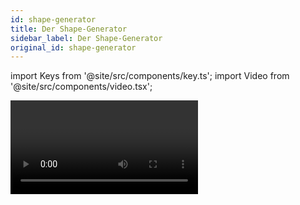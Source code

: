 ```yaml
---
id: shape-generator
title: Der Shape-Generator
sidebar_label: Der Shape-Generator
original_id: shape-generator
---
```


import Keys from '@site/src/components/key.ts';
import Video from '@site/src/components/video.tsx';

<Video videoId="oTo6FxHD02o" title="Using Shape Generator" />

Ein Shape ist eine automatische Folge von Werten, die verschiedene
Attribute eines Gerätes modulieren kann. Ein Kreis-Shape (circle) etwa,
angewendet auf Pan und Tilt, sorgt für eine Kreisbewegung des Gerätes.
Dabei lässt sich das Zentrum des Kreises, die Größe sowie die
Geschwindigkeit der Bewegung beeinflussen.

Shapes sind besonders eindrucksvoll, wenn die auf mehrere Geräte
angewandt werden. Dabei kann ein Shape auf mehreren Geräte gleichzeitig
oder aber mit einem Versatz laufen, womit man rasch z.B. Welleneffekte
erstellen kann.

Außer Positions-Shapes gibt es eine große Anzahl weiterer Shapes. Diese
sind jeweils pro Attribut definiert, etwa für Farbe, Dimmer, Fokus usw.

Außerdem gibt es die Funktion <strong>Mask FX</strong>, mittels derer sich laufende
Shapes stoppen lassen. Läuft etwa auf einigen Geräten ein Kreis-Shape,
und wird dann ein Cue aufgerufen, in dem auf ein paar der Geräte ein
'Position Mask-Shape' abgespeichert ist, so beenden diese Geräte ihre
Kreisbewegung. Das ist hilfreich etwa beim Verändern von Cues während
des Showablaufs. Details dazu siehe [Mask FX](shape-generator.md#masking-shapes-using-mask-fx).

![Capture Visualiser with a shape running across fixtures](/docs/images/Capture-Visualiser-with-a-shape-running-across-fixtures.png)

Einen Shape erstellen
---------------------

Wird ein Shape ausgewählt, so wird dieser auf die zuvor angewählten
Geräte angewendet.

1. [Wählen Sie die Geräte](../controlling-fixtures/using-the-select-buttons-and-wheels.md#dimmer-und-geräte-zum-steuern-auswählen), auf die der Shape angewendet werden soll.

2. Im Hauptmenü drücken Sie <Keys.SoftKey>Shape and Effects</Keys.SoftKey>, dann \[Shape
Generator\].

3. Klicken Sie <Keys.SoftKey>Create</Keys.SoftKey>, um einen neuen Shape zu starten.
![Shape Generator selecting a category of new shape](/docs/images/Shape-Generator-selecting-a-category-of-new-shape.png)

4. Betätigen Sie eine <Keys.SoftKey>Menütaste</Keys.SoftKey>, um den Shape nach Attribut
auszuwählen, oder drücken Sie <Keys.SoftKey>All Shapes</Keys.SoftKey> für eine Gesamtliste.

5. Klicken Sie im <strong>Shapes-Fenster</strong> auf den gewünschten Shape, oder
benutzen Sie eine <Keys.SoftKey>Menütaste</Keys.SoftKey> zur Auswahl. Ebenso kann man mit
der Tastatur einen Suchbegriff für einen bestimmten Shape eingeben, um
die Suche einzugrenzen.

6. Der Shape wird auf die ausgewählten Geräte angewendet.

---

-   Wird das <strong>Shapes-Fenster</strong> geöffnet, so bleibt es ständig offen, und
    man muss nicht immer wieder <Keys.SoftKey>Shape Generator</Keys.SoftKey> drücken, um einen
    Shape abzurufen. Dieses Fenster zeigt nur Shapes, die auf die
    gewählten Geräte anwendbar sind. Wird ein Attribut ausgewählt, so
    wird die Liste der verfügbaren Shapes weiter verkürzt auf Shapes,
    die für dieses Attribut verfügbar sind. Zur Anzeige aller Shapes
    wählen Sie das Attribut ‚Dimmer' aus.
    \
![Shapes Workspace Window](/docs/images/Shapes-Workspace-Window.png)

-   Der Ausgangswert für einen Shape ist die jeweilige momentane
    Einstellung des Gerätes; *so wird z.B. ein Kreis-Shape um die
    momentane Pan/Tilt-Position zentriert*.

-   Zum Ändern des Basiswerts eines Shapes (etwa das Zentrum eines
    Kreises) ändern Sie wie gewohnt die entsprechenden Attribute mit den
    Rädern. Ggf. stellt man dazu die Größe des Shapes auf null (siehe
    [nächster Abschnitt](#ändern-von-größe-und-geschwindigkeit)), um den Basiswert genau einstellen zu können.

-   Zum gleichzeitigen Abruf mehrerer Shapes wiederholen Sie einfach die
    o.g. Prozedur. Ebenso lassen sich auch mehrere Shapes auf das
    gleiche Gerät anwenden, womit weitere interessante Effekte erzielt
    werden können.

-   Zur Anzeige der momentan laufenden Shapes drücken Sie \[Shapes and
    Effects\], dann <Keys.SoftKey>Shape Generator</Keys.SoftKey> und dann <Keys.SoftKey>Edit</Keys.SoftKey>.

-   Wird der gleiche Shape auf zwei verschiedene Gruppen von Geräten
    angewendet, so erscheint er doppelt in der Liste. Damit lassen sich
    die beiden Gruppen getrennt voneinander beeinflussen, etwa für
    unterschiedliche Richtungen, Geschwindigkeiten etc. ([s.u.](#ändern-von-größe-und-geschwindigkeit))

-   Hat das ausgewählte Gerät Teilgeräte (Zellen, Subfixtures), so kann
    man wählen, ob der Shape auf dem Hauptgerät laufen soll und alle
    einzelnen Zellen synchron laufen, oder ob die Zellen einzeln
    angesteuert werden. Es gibt folgende Optionen:
    -   <Keys.SoftKey>Run on Super Fixtures</Keys.SoftKey> - Zellen werden ignoriert, die Geräte werden im
    Ganzen angesteuert
    -   <Keys.SoftKey>Run on Sub Fixtures (Linear)</Keys.SoftKey> - die Zellen werden gemäß ihrer internen
    Nummerierung angesteuert
    -   &nbsp;<Keys.SoftKey>Run on Sub Fixtures (Group)</Keys.SoftKey> - die Zellen werden gemäß ihrer Anordnung
    (Layout-Editor für die jeweilige Gruppe) angesteuert.

-   Jeder Shape ist für ein spezifisches Attribut konzipiert. Verfügt
    ein Gerät nicht über dieses Attribut, so führt auch der Shape zu
    keinem sichtbaren Effekt.

-   Jeder Shape hat eine Standardgröße und -geschwindigkeit *(wird in
    der Shape-Datei definiert)*.

> Wird ein 'Rainbow'-Farbshape verwendet, so müssen die Farb-Grundwerte (CMY oder RGB) auf <strong>50%</strong> gestellt werden, um sämtliche Farbkombinationen zu erzielen..

Ändern von Größe und Geschwindigkeit
------------------------------------

Nachdem ein Shape gestartet ist, lassen sich schnell und einfach Größe
und Geschwindigkeit ändern. Wenn im Display oberhalb der Encoder 'Spread'
und 'Offset' steht, so drücken Sie Taste E \[Adjust Speed, Size and
Spread\].

![Shape Wheel Attribute Controls for Speed, Size & Spread](/docs/images/Shape-Wheel-Attribute-Controls-for-Speed-Size-Spread.png)

-   Der linke Encoder steuert die Geschwindigkeit des Shapes.

-   Der mittlere Encoder steuert die Größe des Shapes. *(Pearl Expert: rechter Encoder)*

-   Größe und Geschwindigkeit werden im Display angezeigt.

---

Weitere Dinge über Größe und Geschwindigkeit:

-   Laufen mehrere Shapes, so sind die Encoder dem zuletzt geladenen
    zugeordnet. Die Parameter jedes einzelnen laufenden Shapes lassen
    sich mit der 'Edit Shape'-Funktion einstellen, siehe
    [Ändern von Shapes mit Include](editing-shapes-and-effects.md#ändern-von-shapes-mit-include).

-   Die Minimalgröße ist Null. Dies lässt den Shape *"verschwinden"*, und
    das Gerät kehrt zu den vorherigen Einstellungen zurück. Dennoch ist
    der Shape noch aktiv.

-   Sobald ein Shape in einem Cue gespeichert ist, können Größe und/oder
    Geschwindigkeit entweder mit dem Fader des Cues gesteuert werden,
    oder man legt entsprechende [Masterfader](../running-the-show/playback-controls.md#speed--und-size-master) an und verwendet diese (Rate-Master, BPM-Master, Size-Master).

Ändern der Verteilung eines Shapes (mehrere Geräte)
---------------------------------------------------

Shapes wirken interessanter (und eindrucksvoller), wenn sie auf mehrere
Geräte angewendet werden. Titan erlaubt es, den Spread (Verteilung)
eines Shapes zwischen mehreren Geräten einzustellen. Ebenso lässt sich
die Phasenlage (Versatz) einstellen: ein anderer Ansatz für die gleiche
Eigenschaft.

Die Reihenfolge, in der der Shape auf den ausgewählten Geräten abläuft,
hängt von der Reihenfolge ab, in der die Geräte beim Abruf des Shapes
ausgewählt wurden. Mittels <Keys.SoftKey>Fixture Order</Keys.SoftKey> lässt sich die
Geräte-Reihenfolge innerhalb des Shape-Menüs ändern.

1. Wenn der rechte Encoder nicht gerade den Spread steuert, drücken Sie
auf <Keys.SoftKey>Adjust Speed, Size and Spread</Keys.SoftKey>

2. Steuern Sie den <strong>Spread</strong> (die Verteilung) mit dem rechten Encoder, 
oder betätigen Sie <Keys.SoftKey>Adjust Spread, Phase and Offset</Keys.SoftKey> und benutzen das 
mittlere Rad, um den Geräteversatz (Phase) einzustellen *(rechtes Rad 
beim Pearl Expert)*.

Spread = <strong>12</strong> *(Phase = 30 degrees)*:

![Capture Visualiser with a shape running across fixtures with spread of 12](/docs/images/Capture-Visualiser-with-a-shape-running-across-fixtures-with-spread-of-12.png)

---

Spread = <strong>6</strong> *(Phase = 60 degrees)*:

![Capture Visualiser with a shape running across fixtures with spread of 6](/docs/images/Capture-Visualiser-with-a-shape-running-across-fixtures-with-spread-of-6.png)

---

Spread = <strong>2</strong> *(Phase = 180 degrees)*:

![Capture Visualiser with a shape running across fixtures with spread of 2](/docs/images/Capture-Visualiser-with-a-shape-running-across-fixtures-with-spread-of-2.png)

Im Display wird die <strong>Phase</strong> in ° (Grad) angezeigt. So sorgt etwa
Phase=180° für eine Wiederholung jedes zweiten Gerätes, 90° jedes
vierten Gerätes, 60° jedes sechsten Gerätes usw.

&nbsp;<strong>Offset</strong> ist der Startwert des Shapes im Vergleich zu anderen gleichzeitig
laufenden Shapes. *Wenn beispielsweise gleichzeitig ein Shape auf Cyan
und einer auf Magenta läuft, um einen Farbmix zu erzielen, so möchte man
vielleicht mit Cyan auf 100% und Magenta auf 0 beginnen, um den gesamten
Farbbereich abzudecken. Dazu stellt man einen der beiden Shapes auf
einen ‚Phase Offset' von 180°.* Ohne diese Einstellung würden beide
Shapes gleichzeitig 0 bzw. 100% erreichen.

>   Nach dem Ändern von Offset oder Phase empfiehlt es sich, den Shape 
	<strong>neu zu starten</strong>, damit alle Shapes neu synchronisiert werden. Dazu gibt 
	es im Menü 'Edit Shape' die Menütaste <Keys.SoftKey>Restart Shapes</Keys.SoftKey>.

Shape-Richtung
--------------

Die Menüfunktion <Keys.SoftKey>Direction</Keys.SoftKey> erlaubt es, die Richtung des Shapes
zu ändern; hat man ein [2D-Layout](../controlling-fixtures/fixture-groups.md#gerätereihenfolge-und--anordnung-in-den-gruppen) erstellt, so kann man abhängig vom
Shape eine gezielte Bewegung erreichen.

Mit der Taste <Keys.HardKey>Menu Latch</Keys.HardKey> lässt sich das "Shape Direction"-Menü
einrasten, so dass man schnell die verschiedenen Einstellungen
durchprobieren kann.

Beat und Cycles (Durchläufe)
----------------------------

Die Option <Keys.SoftKey>Adjust Beat and Cycles</Keys.SoftKey> steuert, wie das generelle Tempo
des Programmers das Tempo des Shapes beeinflusst und wie oft dieser
läuft.

### Beats

Vorgabewert ist <Keys.SoftKey>Beats=1</Keys.SoftKey>: jeder Beat entspricht einem kompletten
Durchlauf des Shapes, wie in früheren Software-Versionen. Höhere Werte
dagegen sorgen dafür, dass das Tempo des Shapes entsprechend reduziert
wird. Mit z.B. <Keys.SoftKey>Beats=4</Keys.SoftKey> lässt sich erreichen dass für einen
kompletten Shape-Durchlauf 4 Beats erforderlich sind -- der Shape läuft
langsamer.

Klickt man auf den Wert des <strong>linken Encoders</strong> im Display oder betätigt die jeweilige
@-Taste, so kann man die gewünschte Zahl direkt eingeben; außerdem
werden zwei weitere Optionen angeboten: mit <Keys.SoftKey>Match to Spread</Keys.SoftKey> (an den
Spread anpassen) wird der Beat Count auf den Spread-Wert des Shapes
gesetzt, was vor allem bei Dimmer-Shapes sinnvoll ist. Klickt man
dagegen auf <Keys.SoftKey>Custom</Keys.SoftKey>, so kann man einen numerischen Wert eingeben.

### Cycles

Mit Cycles (Durchläufe) stellt man ein, wie oft der Shape laufen soll.
Vorgabewert ist Unendlich (∞), womit der Shape läuft, bis er wieder
gestoppt wird. Ändert man dies auf eine andere Zahl, so läuft der Shape
nur die vorgegebene Anzahl von Zyklen und hält dann an.

Zum direkten Eingeben eines Zahlenwertes drücken Sie die entsprechende
@-Taste oder klicken auf den Wert des <strong>mittleren Encoder</strong> im Bildschirm. 
Eine Eingabe von Dezimalzahlen (z.B. 1.5) sorgt dafür, dass der letzte 
Durchlauf nur zum Teil durchgeführt wird und dann stehenbleibt.

Verwenden von Shapes in Cues
----------------------------

Wird ein Shape in einen Cue (auf ein Playback) gespeichert, so lässt
sich mit den [Options](../cues/playback-options.md) des Playbacks einstellen,  
dass der Fader z.B. die Größe und/oder Geschwindigkeit
des Shapes steuert; ebenso lassen sich [Master (Size, Speed, BPM)](../running-the-show/playback-controls.md#speed--und-size-master) für die
Steuerung verwenden. 

Shapes lassen sich auch in Cuelisten verwenden - in [Tracking von Shapes in Cuelisten](../cue-lists/creating-a-cue-list.md#tracking-von-shapes-in-cuelisten) ist beschrieben, wie sich die Shapes in diesem Fall verhalten.

Zum Editieren aktuell laufender Shapes siehe [Ändern eines gerade laufenden Shapes](../effects/editing-shapes-and-effects#ändern-eines-gerade-laufenden-shapes).

Shapes stoppen mit Mask FX
--------------------------

Mit der Funktion <strong>Mask FX</strong> können Playbacks programmiert werden, die
laufende Shapes und Keyframe-Shapes auf einzelnen oder allen Geräten
stoppen.

Um einen Mask Effekt zu erzeugen, gehen Sie wie folgt vor:

1.  Drücken Sie <Keys.SoftKey>Shapes und Effekte</Keys.SoftKey>, dann <Keys.SoftKey>Mask Fx</Keys.SoftKey>.

2.  Die Attributbank-Buttons flashen (P, C etc.). Wählen Sie die
    Attribute, für die Shapes maskiert werden sollen.

3.  Sind keine Geräte angewählt, so wirkt sich dies auf alle Geräte aus.
    Sind dagegen Geräte gewählt, so werden nur diese beeinflusst.

4.  Wählen Sie <Keys.SoftKey>Create Mask Shape</Keys.SoftKey>. (Mit <Keys.SoftKey>Create Mask FX</Keys.SoftKey> lassen
    sich sowohl Shapes als auch Pixelmaps stoppen).

5.  Wird dies in ein Playback gespeichert, so kann man mit diesem
    laufende Effekte stoppen.

-   Mit <Keys.SoftKey>Clear Mask from Programmer</Keys.SoftKey> werden Mask FX-Effekte wieder
	gelöscht.

-   Diese Funktion ersetzt die früheren Block Shapes und Block Effekte.
	Werden ältere Shows mit solchen Effekten geladen, so werden diese jetzt
	als Mask Fx angezeigt.

Diese Funktion erfordert eine aktuelle Personality Library.

Speichern von Shapes in Paletten
--------------------------------

Es lassen sich auch Paletten mit Shapes erstellen. Das ist z.B. sehr
hilfreich mit verschiedenen Spread- oder Size-Einstellungen. Siehe
[Effekt-Paletten](../palettes/creating-palettes.md#erstellen-einer-effekt-palette).
